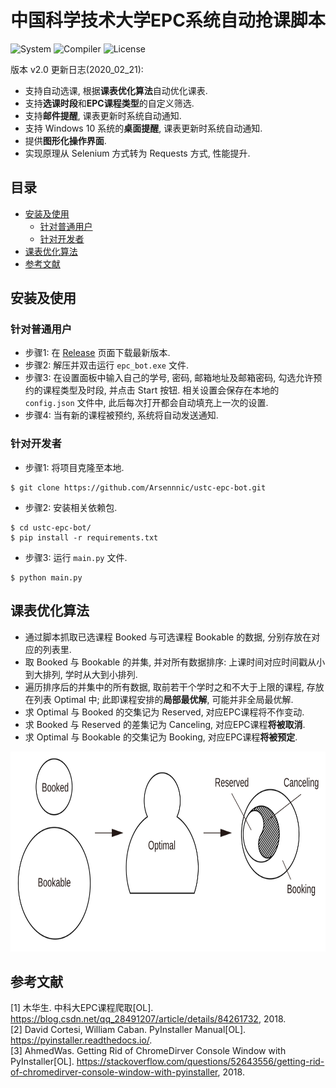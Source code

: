# 中国科学技术大学EPC系统自动抢课脚本

![System](https://img.shields.io/badge/System-Windows%2010-brightgreen.svg)
![Compiler](https://img.shields.io/badge/Build-Python%203.6-brightgreen.svg)
![License](https://img.shields.io/badge/License-GPL,%20v3.0-blue.svg)

版本 v2.0 更新日志(2020_02_21):
- 支持自动选课, 根据**课表优化算法**自动优化课表.
- 支持**选课时段**和**EPC课程类型**的自定义筛选.
- 支持**邮件提醒**, 课表更新时系统自动通知.
- 支持 Windows 10 系统的**桌面提醒**, 课表更新时系统自动通知.
- 提供**图形化操作界面**.
- 实现原理从 Selenium 方式转为 Requests 方式, 性能提升.

## 目录

- [安装及使用](#安装及使用)
    + [针对普通用户](#针对普通用户)
    + [针对开发者](#针对开发者)
- [课表优化算法](#课表优化算法)
- [参考文献](#参考文献)

## 安装及使用

### 针对普通用户

- 步骤1: 在 [Release](https://github.com/Arsennnic/ustc-epc-bot/releases) 页面下载最新版本.
- 步骤2: 解压并双击运行 `epc_bot.exe` 文件.
- 步骤3: 在设置面板中输入自己的学号, 密码, 邮箱地址及邮箱密码, 勾选允许预约的课程类型及时段, 并点击 Start 按钮. 相关设置会保存在本地的 `config.json` 文件中, 此后每次打开都会自动填充上一次的设置. 
- 步骤4: 当有新的课程被预约, 系统将自动发送通知.

### 针对开发者

- 步骤1: 将项目克隆至本地.
```
$ git clone https://github.com/Arsennnic/ustc-epc-bot.git
```
- 步骤2: 安装相关依赖包.
```
$ cd ustc-epc-bot/
$ pip install -r requirements.txt
```
- 步骤3: 运行 `main.py` 文件.
```
$ python main.py
```

## 课表优化算法

- 通过脚本抓取已选课程 Booked 与可选课程 Bookable 的数据, 分别存放在对应的列表里.
- 取 Booked 与 Bookable 的并集, 并对所有数据排序: 上课时间对应时间戳从小到大排列, 学时从大到小排列.
- 遍历排序后的并集中的所有数据, 取前若干个学时之和不大于上限的课程, 存放在列表 Optimal 中; 此即课程安排的**局部最优解**, 可能并非全局最优解.
- 求 Optimal 与 Booked 的交集记为 Reserved, 对应EPC课程将不作变动.
- 求 Booked 与 Reserved 的差集记为 Canceling, 对应EPC课程**将被取消**.
- 求 Optimal 与 Bookable 的交集记为 Booking, 对应EPC课程**将被预定**.

<p align="center">
    <img src="./doc/algorithm.svg" height="320px"/>
</p>


## 参考文献

[1] 木华生. 中科大EPC课程爬取[OL]. https://blog.csdn.net/qq_28491207/article/details/84261732, 2018.  
[2] David Cortesi, William Caban. PyInstaller Manual[OL]. https://pyinstaller.readthedocs.io/.  
[3] AhmedWas. Getting Rid of ChromeDirver Console Window with PyInstaller[OL]. https://stackoverflow.com/questions/52643556/getting-rid-of-chromedirver-console-window-with-pyinstaller, 2018.
